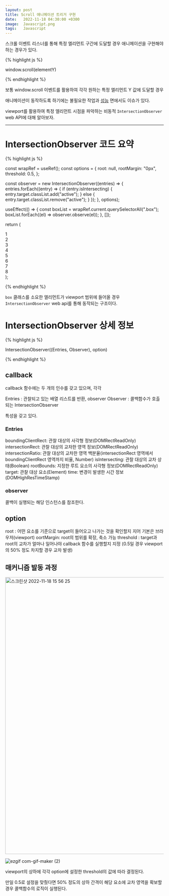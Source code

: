 ```yaml
---
layout: post
title: Scroll 애니메이션 트리거 구현
date:   2022-11-18 04:30:00 +0300
image:  Javascript.png
tags:   Javascript
---
```


스크롤 이벤트 리스너를 통해 특정 엘리먼트 구간에 도달할 경우 애니메이션을 구현해야하는 경우가 있다.

{% highlight js %}

window.scroll(elementY)

{% endhighlight %}

보통 window.scroll 이벤트를 활용하여 각각 원하는 특정 엘리먼트 Y 값에 도달할 경우 

애니메이션이 동작하도록 하기에는 불필요한 작업과 [성능](https://itnext.io/1v1-scroll-listener-vs-intersection-observers-469a26ab9eb6) 면에서도 이슈가 있다.

viewport를 활용하여 특정 엘리먼트 시점을 파악하는 비동적 ```IntersectionObserver``` web API에 대해 알아보자.

---

# IntersectionObserver 코드 요약 

{% highlight js %}

  const wrapRef = useRef();
  const options = {
    root: null,
    rootMargin: "0px",
    threshold: 0.5,
  };

  const observer = new IntersectionObserver((entries) => {
    entries.forEach((entry) => {
      if (entry.isIntersecting) {
        entry.target.classList.add("active");
      } else {
        entry.target.classList.remove("active");
      }
    });
  }, options);

  useEffect(() => {
    const boxList = wrapRef.current.querySelectorAll(".box");
    boxList.forEach((el) => observer.observe(el));
  }, []);

  return (
    <div className="page">
      <div ref={wrapRef} className="wrap">
        <div className="box">1</div>
        <div className="box">2</div>
        <div className="box">3</div>
        <div className="box">4</div>
        <div className="box">5</div>
        <div className="box">6</div>
        <div className="box">7</div>
        <div className="box">8</div>
      </div>
    </div>
  );

{% endhighlight %}

```box``` 클래스를 소요한 엘리먼트가 viewport 범위에 들어올 경우 ```IntersectionObserver``` web api를 통해 동작되는 구조이다.


# IntersectionObserver 상세 정보

{% highlight js %}

IntersectionObserver((Entries, Observer), option)

{% endhighlight %}


## callback


callback 함수에는 두 개의 인수를 갖고 있으며, 각각 

Entries : 관찰되고 있는 배열 리스트를 반환, observer
Observer : 콜백함수가 호출되는 IntersectionObserver 

특성을 갖고 있다.

### Entries

boundingClientRect: 관찰 대상의 사각형 정보(DOMRectReadOnly)
intersectionRect: 관찰 대상의 교차한 영역 정보(DOMRectReadOnly)
intersectionRatio: 관찰 대상의 교차한 영역 백분율(intersectionRect 영역에서 boundingClientRect 영역까지 비율, Number)
isIntersecting: 관찰 대상의 교차 상태(Boolean)
rootBounds: 지정한 루트 요소의 사각형 정보(DOMRectReadOnly)
target: 관찰 대상 요소(Element)
time: 변경이 발생한 시간 정보(DOMHighResTimeStamp)

### observer

콜백이 실행되는 해당 인스턴스를 참조한다.

## option

root : 어떤 요소를 기준으로 target이 들어오고 나가는 것을 확인할지 지어 기본은 브라우저(viewport)
oortMargin: root의 범위를 확장, 축소 가능
threshold : target과 root의 교차가 얼마나 일어나야 callback 함수를 실행할지 지정 (0.5일 경우 viewport의 50% 정도 차지할 경우 교차 발생)


## 매커니즘 발동 과정

<img width="880" alt="스크린샷 2022-11-18 15 56 25" src="https://user-images.githubusercontent.com/78064720/202647447-8c8f17ff-5b79-4c36-a779-64b696db5aca.png">

![ezgif com-gif-maker (2)](https://user-images.githubusercontent.com/78064720/202653777-983d40ad-c27a-4c44-861d-9544d48b1355.gif)

viewport의 상하에 각각 option에 설정한 threshold의 값에 따라 결정된다.

만일 0.5로 설정을 맞췄다면 50% 정도의 상하 간격이 해당 요소에 교차 영역을 확보할 경우 콜백함수의 로직이 실행된다.




